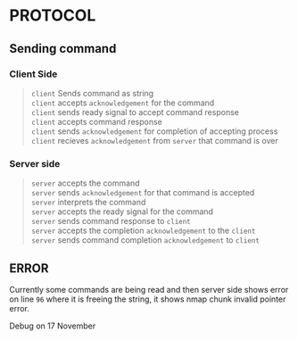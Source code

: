 # PROTOCOL

## Sending command

### Client Side 

> `client` Sends command as string    
> `client` accepts `acknowledgement` for the command    
> `client` sends ready signal to accept command response  
> `client` accepts command response   
> `client` sends `acknowledgement` for completion of accepting process  
> `client` recieves `acknowledgement` from `server` that command is over


### Server side 

> `server` accepts the command    
> `server` sends `acknowledgement` for that command is accepted     
> `server` interprets the command     
> `server` accepts the ready signal for the command   
> `server` sends command response to `client`   
> `server` accepts the completion `acknowledgement` to the `client`   
> `server` sends command completion `acknowledgement` to `client`

## ERROR 

Currently some commands are being read and then server side shows error on line `96` where it is freeing the string, it shows nmap chunk invalid pointer error.

Debug on 17 November